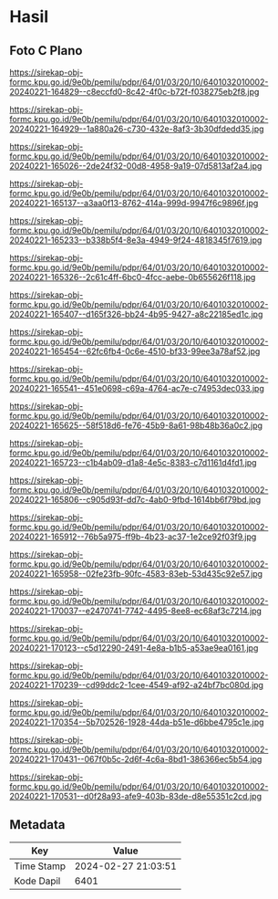 # Hasil

## Foto C Plano

https://sirekap-obj-formc.kpu.go.id/9e0b/pemilu/pdpr/64/01/03/20/10/6401032010002-20240221-164829--c8eccfd0-8c42-4f0c-b72f-f038275eb2f8.jpg

https://sirekap-obj-formc.kpu.go.id/9e0b/pemilu/pdpr/64/01/03/20/10/6401032010002-20240221-164929--1a880a26-c730-432e-8af3-3b30dfdedd35.jpg

https://sirekap-obj-formc.kpu.go.id/9e0b/pemilu/pdpr/64/01/03/20/10/6401032010002-20240221-165026--2de24f32-00d8-4958-9a19-07d5813af2a4.jpg

https://sirekap-obj-formc.kpu.go.id/9e0b/pemilu/pdpr/64/01/03/20/10/6401032010002-20240221-165137--a3aa0f13-8762-414a-999d-9947f6c9896f.jpg

https://sirekap-obj-formc.kpu.go.id/9e0b/pemilu/pdpr/64/01/03/20/10/6401032010002-20240221-165233--b338b5f4-8e3a-4949-9f24-4818345f7619.jpg

https://sirekap-obj-formc.kpu.go.id/9e0b/pemilu/pdpr/64/01/03/20/10/6401032010002-20240221-165326--2c61c4ff-6bc0-4fcc-aebe-0b655626f118.jpg

https://sirekap-obj-formc.kpu.go.id/9e0b/pemilu/pdpr/64/01/03/20/10/6401032010002-20240221-165407--d165f326-bb24-4b95-9427-a8c22185ed1c.jpg

https://sirekap-obj-formc.kpu.go.id/9e0b/pemilu/pdpr/64/01/03/20/10/6401032010002-20240221-165454--62fc6fb4-0c6e-4510-bf33-99ee3a78af52.jpg

https://sirekap-obj-formc.kpu.go.id/9e0b/pemilu/pdpr/64/01/03/20/10/6401032010002-20240221-165541--451e0698-c69a-4764-ac7e-c74953dec033.jpg

https://sirekap-obj-formc.kpu.go.id/9e0b/pemilu/pdpr/64/01/03/20/10/6401032010002-20240221-165625--58f518d6-fe76-45b9-8a61-98b48b36a0c2.jpg

https://sirekap-obj-formc.kpu.go.id/9e0b/pemilu/pdpr/64/01/03/20/10/6401032010002-20240221-165723--c1b4ab09-d1a8-4e5c-8383-c7d1161d4fd1.jpg

https://sirekap-obj-formc.kpu.go.id/9e0b/pemilu/pdpr/64/01/03/20/10/6401032010002-20240221-165806--c905d93f-dd7c-4ab0-9fbd-1614bb6f79bd.jpg

https://sirekap-obj-formc.kpu.go.id/9e0b/pemilu/pdpr/64/01/03/20/10/6401032010002-20240221-165912--76b5a975-ff9b-4b23-ac37-1e2ce92f03f9.jpg

https://sirekap-obj-formc.kpu.go.id/9e0b/pemilu/pdpr/64/01/03/20/10/6401032010002-20240221-165958--02fe23fb-90fc-4583-83eb-53d435c92e57.jpg

https://sirekap-obj-formc.kpu.go.id/9e0b/pemilu/pdpr/64/01/03/20/10/6401032010002-20240221-170037--e2470741-7742-4495-8ee8-ec68af3c7214.jpg

https://sirekap-obj-formc.kpu.go.id/9e0b/pemilu/pdpr/64/01/03/20/10/6401032010002-20240221-170123--c5d12290-2491-4e8a-b1b5-a53ae9ea0161.jpg

https://sirekap-obj-formc.kpu.go.id/9e0b/pemilu/pdpr/64/01/03/20/10/6401032010002-20240221-170239--cd99ddc2-1cee-4549-af92-a24bf7bc080d.jpg

https://sirekap-obj-formc.kpu.go.id/9e0b/pemilu/pdpr/64/01/03/20/10/6401032010002-20240221-170354--5b702526-1928-44da-b51e-d6bbe4795c1e.jpg

https://sirekap-obj-formc.kpu.go.id/9e0b/pemilu/pdpr/64/01/03/20/10/6401032010002-20240221-170431--067f0b5c-2d6f-4c6a-8bd1-386366ec5b54.jpg

https://sirekap-obj-formc.kpu.go.id/9e0b/pemilu/pdpr/64/01/03/20/10/6401032010002-20240221-170531--d0f28a93-afe9-403b-83de-d8e55351c2cd.jpg


## Metadata

| Key        | Value               |
| ---------- | ------------------- |
| Time Stamp | 2024-02-27 21:03:51 |
| Kode Dapil | 6401                |



